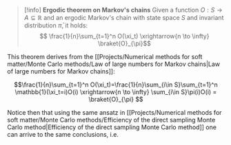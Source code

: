 >[!info] **Ergodic theorem on Markov's chains**
> Given a function $O:S\to A\subseteq \mathbb{R}$ and an ergodic Markov's chain with state space $S$ and invariant distribution $\bar{\pi}$, it holds:
> $$ \frac{1}{n}\sum_{t=1}^n O(\xi_t) \xrightarrow{n \to \infty} \braket{O}_{\pi}$$

This theorem derives from the [[Projects/Numerical methods for soft matter/Monte Carlo methods/Law of large numbers for Markov chains|Law of large numbers for Markov chains]]:

$$\frac{1}{n}\sum_{t=1}^n O(\xi_t)=\frac{1}{n}\sum_{i\in S}\sum_{t=1}^n \mathbb{1}(\xi_t=i)O(i)  \xrightarrow{n \to \infty} \sum_{i\in S}\pi(i)O(i) = \braket{O}_{\pi} $$

Notice then that using the same ansatz in [[Projects/Numerical methods for soft matter/Monte Carlo methods/Efficiency of the direct sampling Monte Carlo method|Efficiency of the direct sampling Monte Carlo method]] one can arrive to the same conclusions, i.e. 
